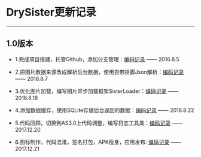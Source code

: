 # DrySister更新记录


---

## 1.0版本



> 
- 1.完成项目搭建，托管Github，添加分支管理：[编码记录][1] —— 2016.8.5
- 2.把图片数据来源改成解析后台数据，使用自带抠脚Json解析：[编码记录][2] —— 2016.8.7
- 3.优化图片加载，编写图片异步加载框架SisterLoader：[编码记录][3] —— 2016.8.18
- 4.添加数据缓存，使用SQLite存储后台返回的数据：[编码记录][4] —— 2016.8.22
- 5.代码回顾，切换到AS3.0上代码调整，编写日志工具类：[编码记录][5] —— 2017.12.20
- 6.图标制作，代码混淆，签名打包，APK瘦身，应用发布: [编码记录][6] —— 2017.12.21

  [1]: http://blog.csdn.net/coder_pig/article/details/52135399
  [2]: http://blog.csdn.net/coder_pig/article/details/52143980
  [3]: http://blog.csdn.net/coder_pig/article/details/52235436
  [4]: http://blog.csdn.net/coder_pig/article/details/52278625
  [5]: http://blog.csdn.net/coder_pig/article/details/78855294
  [6]: http://blog.csdn.net/coder_pig/article/details/78868926
